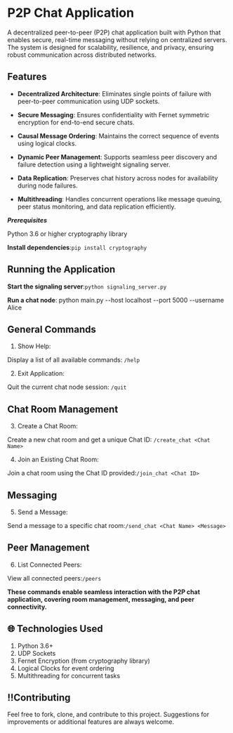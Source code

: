 # P2P Chat Application
A decentralized peer-to-peer (P2P) chat application built with Python that enables secure, real-time messaging without relying on centralized servers. The system is designed for scalability, resilience, and privacy, ensuring robust communication across distributed networks.


## Features

+ **Decentralized Architecture**: Eliminates single points of failure with peer-to-peer communication using UDP sockets.

+ **Secure Messaging**: Ensures confidentiality with Fernet symmetric encryption for end-to-end secure chats.
 
+ **Causal Message Ordering**: Maintains the correct sequence of events using logical clocks.
 
+ **Dynamic Peer Management**: Supports seamless peer discovery and failure detection using a lightweight signaling server.
 
+ **Data Replication**: Preserves chat history across nodes for availability during node failures.
 
+ **Multithreading**: Handles concurrent operations like message queuing, peer status monitoring, and data replication efficiently.

***Prerequisites***

Python 3.6 or higher
cryptography library

**Install dependencies**:```pip install cryptography```

## Running the Application 

**Start the signaling server**:```python signaling_server.py```

**Run a chat node**:
python main.py --host localhost --port 5000 --username Alice

## General Commands
1. Show Help:
   
Display a list of all available commands: ```/help```

2. Exit Application:
   
Quit the current chat node session: ```/quit```

## Chat Room Management
3. Create a Chat Room:
   
Create a new chat room and get a unique Chat ID: ```/create_chat <Chat Name>```

4. Join an Existing Chat Room:
   
Join a chat room using the Chat ID provided:```/join_chat <Chat ID> ```

## Messaging

5. Send a Message:
   
Send a message to a specific chat room:```/send_chat <Chat Name> <Message>```

## Peer Management
6. List Connected Peers:
   
View all connected peers:```/peers```

**These commands enable seamless interaction with the P2P chat application, covering room management, messaging, and peer connectivity.**
 

## :globe_with_meridians: Technologies Used
1. Python 3.6+
2. UDP Sockets
3. Fernet Encryption (from cryptography library)
4. Logical Clocks for event ordering
5. Multithreading for concurrent tasks

## :bangbang:Contributing
Feel free to fork, clone, and contribute to this project. Suggestions for improvements or additional features are always welcome.
